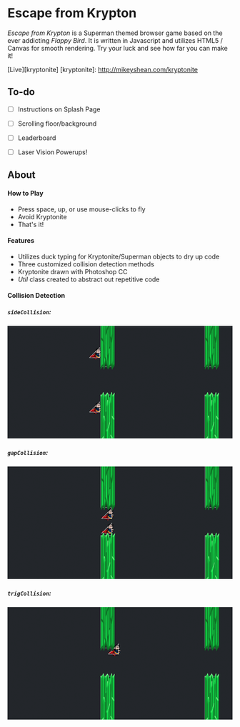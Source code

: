 # Escape from Krypton



*Escape from Krypton* is a Superman themed browser game based on the ever addicting *Flappy Bird*.  It is written in Javascript and utilizes HTML5 / Canvas for smooth rendering.  Try your luck and see how far you can make it!

[Live][kryptonite]
[kryptonite]: http://mikeyshean.com/kryptonite

## To-do

- [ ] Instructions on Splash Page
- [ ] Scrolling floor/background
- [ ] Leaderboard
- [ ] Laser Vision Powerups!


## About

#### How to Play
- Press space, up, or use mouse-clicks to fly
- Avoid Kryptonite
- That's it!

#### Features
- Utilizes duck typing for Kryptonite/Superman objects to dry up code
- Three customized collision detection methods
- Kryptonite drawn with Photoshop CC
- *Util* class created to abstract out repetitive code


#### Collision Detection
##### `sideCollision`:
![sideCollision](./docs/side_collision.png)

##### `gapCollision`:
![gapCollision](./docs/gap_collision.png)

##### `trigCollision`:
![trigCollision](./docs/trig_collision.png)
